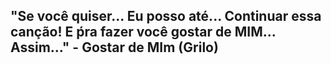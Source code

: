 ## "Se você quiser... Eu posso até... Continuar essa canção! E ṕra fazer você gostar de MIM... Assim..." - Gostar de MIm (Grilo) 

<!--
**SophyaCuscuz/SophyaCuscuz** is a ✨ _special_ ✨ repository because its `README.md` (this file) appears on your GitHub profile.

Here are some ideas to get you started:

- 🔭 I’m currently working on ...
- 🌱 I’m currently learning ...
- 👯 I’m looking to collaborate on ...
- 🤔 I’m looking for help with ...
- 💬 Ask me about ...
- 📫 How to reach me: ...
- 😄 Pronouns: ...
- ⚡ Fun fact: ...
-->
